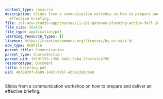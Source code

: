 ```yaml
---
content_type: resource
description: Slides from a communication workshop on how to prepare and deliver an
  effective briefing.
file: /ol-ocw-studio-app/courses/11-201-gateway-planning-action-fall-2007/4b30929f6609149293b7eb3ec2abd9e8_briefing.pdf
file_size: 561424
file_type: application/pdf
learning_resource_types: []
license: https://creativecommons.org/licenses/by-nc-sa/4.0/
ocw_type: OCWFile
parent_title: Communication
parent_type: CourseSection
parent_uid: fd7df159-c358-3481-3eb4-234efa1c4799
resourcetype: Document
title: briefing.pdf
uid: 4b30929f-6609-1492-93b7-eb3ec2abd9e8
---
```

Slides from a communication workshop on how to prepare and deliver an effective briefing.